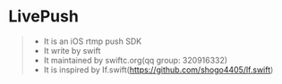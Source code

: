# LivePush
> * It is an iOS rtmp push SDK
> * It write by swift
> * It maintained by swiftc.org(qq group: 320916332)
> * It is inspired by If.swift(https://github.com/shogo4405/lf.swift) 
